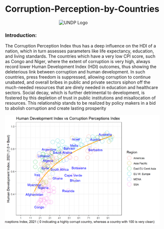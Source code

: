 # Corruption-Perception-by-Countries
<img src="https://tunisia.un.org/sites/default/files/styles/large/public/2022-11/UNDP%20Logo_12.png?h=53aeb022&itok=6l5AoA-_" alt="UNDP Logo" width="30%" style="display: block; margin: auto;">

### Introduction:
The Corruption Perception Index thus has a deep influence on the HDI of a nation, which in turn assesses parameters like life expectancy,
education, and living standards. The countries which have a very low CPI score, such as Congo and Niger, where the extent of corruption is very
high, always record lower Human Development Index (HDI) outcomes, thus showing the deleterious link between corruption and human
development. In such countries, press freedom is suppressed, allowing corruption to continue unabated, and overall bribes in public and private
sectors siphon off the much-needed resources that are direly needed in education and healthcare sectors. Social decay, which is further
detrimental to development, is fostered by this depletion of trust in public institutions and misallocation of resources. This relationship stands to be
realized by policy makers in a bid to abolish corruption and create lasting prosperity

![](plot.png)
